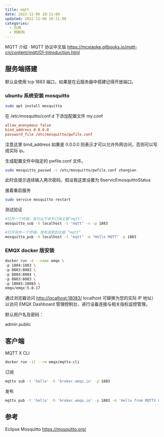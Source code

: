 ```yaml
---
title: mqtt
date: 2022-12-06 10:11:00
updated: 2022-12-06 10:11:00
categories:
  - 应用
  - 物联网
---
```


MQTT 介绍 · MQTT 协议中文版
<https://mcxiaoke.gitbooks.io/mqtt-cn/content/mqtt/01-Introduction.html>

## 服务端搭建

默认会使用 tcp 1883 端口，如果是在云服务器中搭建记得开放端口。

### ubuntu 系统安装 mosquitto

```sh
sudo apt install mosquitto
```

在 /etc/mosquitto/conf.d 下添加配置文件 my.conf

```conf
allow_anonymous false
bind_address 0.0.0.0
password_file /etc/mosquitto/pwfile.conf
```

注意这里 bind_address 如果是 0.0.0.0 则表示才可以允许外网访问，否则可以写成实际 ip。

生成配置文件中指定的 pwfile.conf 文件。

```sh
sudo mosquitto_passwd -c /etc/mosquitto/pwfile.conf zhangsan
```

此时会提示连续输入两次密码，假设我这里设置为 6servicEmosquittoStatus

接着重启服务

```sh
sudo service mosquitto restart
```

测试验证

```sh
#打开一个终端，执行以下命令订阅主题"mqtt"
mosquitto_sub -h localhost -t "mqtt" -v -p 1883

#打开另外一个终端，发布消息到主题 “mqtt”
mosquitto_pub -h localhost -t "mqtt" -m "Hello MQTT" -p 1883
```

### EMQX docker 版安装

```sh
docker run -d --name emqx \
-p 1884:1883 \
-p 8083:8083 \
-p 8084:8084 \
-p 8883:8883 \
-p 18083:18083 \
emqx/emqx:5.0.17
```

通过浏览器访问 <http://localhost:18083/> localhost 可替换为您的实际 IP 地址）以访问 EMQX Dashboard 管理控制台，进行设备连接与相关指标监控管理。

默认用户名及密码：

admin
public

## 客户端

MQTT X CLI

```sh
docker run -it --rm emqx/mqttx-cli
```

订阅

```sh
mqttx sub -t 'hello' -h 'broker.emqx.io' -p 1883
```

发布

```sh
mqttx pub -t 'hello' -h 'broker.emqx.io' -p 1883 -m 'Hello from MQTTX CLI'
```

## 参考

Eclipse Mosquitto
<https://mosquitto.org/>